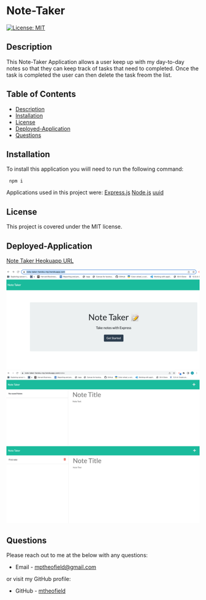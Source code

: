 # Note-Taker

  [![License: MIT](https://img.shields.io/badge/License-MIT-yellow.svg)](https://opensource.org/licenses/MIT)

  ## Description
  This Note-Taker Application allows a user keep up with my day-to-day notes so that they can keep track of tasks that need to completed. Once the task is completed the user can then delete the task freom the list. 

  ## Table of Contents

  * [Description](#description)
  * [Installation](#installation)
  * [License](#license)
  * [Deployed-Application](#deployed-application)
  * [Questions](#questions)
  
  ## Installation

  To install this application you wiill need to run the following command:
  ```
   npm i
  ```
Applications used in this project were: 
[Express.js](https://expressjs.com/)
[Node.js](https://nodejs.org/en/)
[uuid](https://www.npmjs.com/package/uuid)
  
  ## License
  This project is covered under the MIT license.

  ## Deployed-Application
  [Note Taker Heokuapp URL ](https://note-taker-heroku-mp.herokuapp.com/)

  ![Note-Taker-Application homepage](img/homepageheroku.png)
  ![Note-Taker-Application with no notes](img/blanknotes.png)
  ![Note-Taker-Application with notes](img/withnotes.png)
  ## Questions
  Please reach out to me at the below with any questions:
  
  * Email - mptheofield@gmail.com
  
  or visit my GitHub profile:
  
  * GitHub - [mtheofield](https://github.com/Mtheofield)
